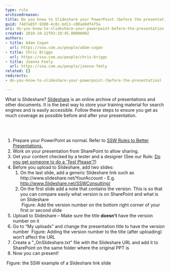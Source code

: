 ```yaml
---
type: rule
archivedreason: 
title: Do you know to Slideshare your PowerPoint (before the presentation)?
guid: 74d7a85f-9380-4c0c-bd11-c80ad4df475a
uri: do-you-know-to-slideshare-your-powerpoint-before-the-presentation
created: 2010-10-22T03:28:45.0000000Z
authors:
- title: Adam Cogan
  url: https://ssw.com.au/people/adam-cogan
- title: Chris Briggs
  url: https://ssw.com.au/people/chris-briggs
- title: Joanna Feely
  url: https://ssw.com.au/people/joanna-feely
related: []
redirects:
- do-you-know-to-slideshare-your-powerpoint-(before-the-presentation)

---
```




  <p>What is Slideshare? <a target="_blank" shape="rect" href="http&#58;//www.slideshare.net/">Slideshare</a> is an online archive of presentations and other documents.&#160;It is the best way to store your training material for search engines and is easily accessible. Follow these steps to ensure you get as much coverage as possible before and after your presentation.</p>

<br><excerpt class='endintro'></excerpt><br>

  <ol>
    <li>Prepare your PowerPoint as normal. Refer to <a shape="rect" href="/Pages/Rules-to-Better-Powerpoint-Presentations.aspx">SSW Rules to Better Presentations.</a> </li>
    <li>Work on your presentation from SharePoint to allow sharing. </li>
    <li>Get your content checked by a tester and a designer (See our Rule&#58; <a shape="rect" href="/Pages/PPTTester.aspx">Do you get someone to do a 'Test Please'?</a>) </li>
    <li>Before you upload to Slideshare, add two slides&#58;
    <ol>
        <li>On the last slide, add a generic Slideshare link such as http&#58;//www.slideshare.net/YourAccount - E.g. <a shape="rect" href="http&#58;//www.slideshare.net/SSWConsulting/" target="_blank">http&#58;//www.Slideshare.net/SSWConsulting/</a> </li>
        <li>On the first slide add a note that contains the version. This is so that you can compare easily what version is on SharePoint and what is on Slideshare<br> 
<img class="ms-rteCustom-ImageArea" src="/PublishingImages/version-number.jpg" alt="" />
<span class="ms-rteCustom-FigureNormal">Figure&#58; Add the version number on the bottom right corner of your first or second slide</span>
</li>
    </ol>
    </li>
    <li>Upload to Slideshare – Make sure the title <b>doesn’t</b> have the version number on it</li>
<li>Go to “My uploads” and change the presentation title to have the version number
<img class="ms-rteCustom-ImageArea" src="/PublishingImages/version-number-slideshare.jpg" alt="" />
<span class="ms-rteCustom-FigureNormal">Figure&#58; Adding the version number to the title (after uploading) won’t affect the URL</span>
</li>
    <li>Create a &quot;_OnSlideshare.txt&quot; file with the Slideshare URL and add it to SharePoint on the same folder where the original PPT is</li>
    <li>Now you can present! </li>
</ol>
<img class="ms-rteCustom-ImageArea" src="/PublishingImages/slideshareend.jpg" alt="" />
<span class="ms-rteCustom-FigureNormal">Figure&#58; the SSW example of a Slideshare link slide</span>



